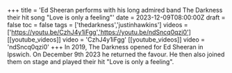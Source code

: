 +++
title = 'Ed Sheeran performs with his long admired band The Darkness their hit song "Love is only a feeling"'
date = 2023-12-09T08:00:00Z
draft = false
toc = false
tags = ['thedarkness','justinhawkins']
videos = ['https://youtu.be/CzhJ4y1iFgg','https://youtu.be/ndSncq0qzi0']
[[youtube_videos]]
video = 'CzhJ4y1iFgg'
[[youtube_videos]]
video = 'ndSncq0qzi0'
+++
In 2019, The Darkness opened for Ed Sheeran in Ipswich. On December 9th 2023 he returned the favour. He then also joined them on stage and played their hit "Love is only a feeling".
